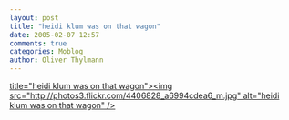 ```yaml
---
layout: post
title: "heidi klum was on that wagon"
date: 2005-02-07 12:57
comments: true
categories: Moblog
author: Oliver Thylmann
---
```



[ title=&quot;heidi klum was on that wagon&quot;&gt;&lt;img src=&quot;http://photos3.flickr.com/4406828_a6994cdea6_m.jpg&quot; alt=&quot;heidi klum was on that wagon&quot; /&gt;](http://www.flickr.com/photos/oliver/4406828/)


